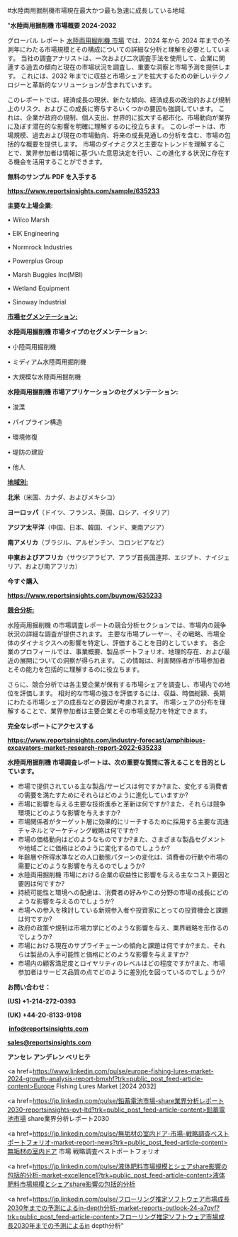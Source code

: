 #水陸両用掘削機市場現在最大かつ最も急速に成長している地域

"<strong>水陸両用掘削機 市場概要 2024-2032</strong>

グローバル レポート <a href=https://www.reportsinsights.com/sample/635233>水陸両用掘削機 市場</a> では、2024 年から 2024 年までの予測年にわたる市場規模とその構成についての詳細な分析と理解を必要としています。 当社の調査アナリストは、一次および二次調査手法を使用して、企業に関連する過去の傾向と現在の市場状況を調査し、重要な洞察と市場予測を提供します。 これには、2032 年までに収益と市場シェアを拡大​​するための新しいテクノロジーと革新的なソリューションが含まれています。

このレポートでは、経済成長の現状、新たな傾向、経済成長の政治的および規制上のリスク、およびこの成長に寄与するいくつかの要因も強調しています。 これは、企業が政府の規制、個人支出、世界的に拡大する都市化、市場動向が業界に及ぼす潜在的な影響を明確に理解するのに役立ちます。 このレポートは、市場規模、過去および現在の市場動向、将来の成長見通しの分析を含む、市場の包括的な概要を提供します。 市場のダイナミクスと主要なトレンドを理解することで、業界参加者は情報に基づいた意思決定を行い、この進化する状況に存在する機会を活用することができます。

<strong><b>無料のサンプル PDF を入手する</b></strong>

<a href=https://www.reportsinsights.com/sample/635233><strong><u>https://www.reportsinsights.com/sample/635233</u></strong></a>

<strong>主要な上場企業:</strong>

• Wilco Marsh

• EIK Engineering

• Normrock Industries

• Powerplus Group

• Marsh Buggies Inc(MBI)

• Wetland Equipment

• Sinoway Industrial

<strong><u>市場セグメンテーション</u></strong><strong><u>:</u></strong>

<strong>水陸両用掘削機 市場タイプのセグメンテーション:</strong>

• 小陸両用掘削機

• ミディアム水陸両用掘削機

• 大規模な水陸両用掘削機

<strong>水陸両用掘削機 市場アプリケーションのセグメンテーション:</strong>

• 浚渫

• パイプライン構造

• 環境修復

• 堤防の建設

• 他人

<strong><u>地域別</u></strong><strong><u>:</u></strong>

<strong>北米</strong>（米国、カナダ、およびメキシコ）

<strong>ヨーロッパ</strong>（ドイツ、フランス、英国、ロシア、イタリア）

<strong>アジア太平洋</strong>（中国、日本、韓国、インド、東南アジア）

<strong>南アメリカ</strong>（ブラジル、アルゼンチン、コロンビアなど）

<strong>中東およびアフリカ</strong>（サウジアラビア、アラブ首長国連邦、エジプト、ナイジェリア、および南アフリカ）

<strong>今すぐ購入</strong>

<a href=https://www.reportsinsights.com/buynow/635233><strong><u>https://www.reportsinsights.com/buynow/635233</u></strong></a>

<strong><u>競合分析:</u></strong>

水陸両用掘削機 の市場調査レポートの競合分析セクションでは、市場内の競争状況の詳細な調査が提供されます。 主要な市場プレーヤー、その戦略、市場全体のダイナミクスへの影響を特定し、評価することを目的としています。 各企業のプロフィールでは、事業概要、製品ポートフォリオ、地理的存在、および最近の展開についての洞察が得られます。 この情報は、利害関係者が市場参加者とその能力を包括的に理解するのに役立ちます。

さらに、競合分析では各主要企業が保有する市場シェアを調査し、市場内での地位を評価します。 相対的な市場の強さを評価するには、収益、時価総額、長期にわたる市場シェアの成長などの要因が考慮されます。 市場シェアの分布を理解することで、業界参加者は主要企業とその市場支配力を特定できます。

<strong>完全なレポートにアクセスする</strong>

<a href=https://www.reportsinsights.com/industry-forecast/amphibious-excavators-market-research-report-2022-635233><strong><u><b>https://www.reportsinsights.com/industry-forecast/amphibious-excavators-market-research-report-2022-635233</b></u></strong></a>

<strong><b>水陸両用掘削機 市場調査レポートは、次の重要な質問に答えることを目的としています。</b></strong>
<ul>
  <li>市場で提供されている主な製品/サービスは何ですか?また、変化する消費者の需要を満たすためにそれらはどのように進化していますか?</li>
  <li>市場に影響を与える主要な技術進歩と革新は何ですか?また、それらは競争環境にどのような影響を与えますか?</li>
  <li>市場関係者がターゲット層に効果的にリーチするために採用する主要な流通チャネルとマーケティング戦略は何ですか?</li>
  <li>市場の価格動向はどのようなものですか?また、さまざまな製品セグメントや地域ごとに価格はどのように変化するのでしょうか?</li>
  <li>年齢層や所得水準などの人口動態パターンの変化は、消費者の行動や市場の需要にどのような影響を与えるのでしょうか?</li>
  <li>水陸両用掘削機 市場における企業の収益性に影響を与える主なコスト要因と要因は何ですか?</li>
  <li>持続可能性と環境への配慮は、消費者の好みやこの分野の市場の成長にどのような影響を与えるのでしょうか?</li>
  <li>市場への参入を検討している新規参入者や投資家にとっての投資機会と課題は何ですか?</li>
  <li>政府の政策や規制は市場力学にどのような影響を与え、業界戦略を形作るのでしょうか?</li>
  <li>市場における現在のサプライチェーンの傾向と課題は何ですか?また、それらは製品の入手可能性と価格にどのような影響を与えますか?</li>
  <li>市場内の顧客満足度とロイヤリティのレベルはどの程度ですか?また、市場参加者はサービス品質の点でどのように差別化を図っているのでしょうか?</li>
</ul>
<strong>お問い合わせ：</strong>

<strong>(US) +1-214-272-0393</strong>

<strong>(UK) +44-20-8133-9198</strong>

<strong> </strong><a href=info@reportsinsights.com><strong><u>info@reportsinsights.com</u></strong></a>

<a href=sales@reportsinsights.com><strong><u>sales@reportsinsights.com</u></strong></a>

<strong>アンセレ アンデレン ベリヒテ</strong>

<a href=https://www.linkedin.com/pulse/europe-fishing-lures-market-2024-growth-analysis-report-bmxhf?trk=public_post_feed-article-content>Europe Fishing Lures Market [2024 2032]</a>

<a href=https://jp.linkedin.com/pulse/鉛蓄電池市場-share業界分析レポート2030-reportsinsights-pvt-ltd?trk=public_post_feed-article-content>鉛蓄電池市場 share業界分析レポート2030</a>

<a href=https://jp.linkedin.com/pulse/無垢材の室内ドア-市場-戦略調査ベストポートフォリオ-market-report-news?trk=public_post_feed-article-content>無垢材の室内ドア 市場 戦略調査ベストポートフォリオ</a>

<a href=https://jp.linkedin.com/pulse/液体肥料市場規模とシェアshare影響の包括的分析-market-excellence1?trk=public_post_feed-article-content>液体肥料市場規模とシェアshare影響の包括的分析</a>

<a href=https://jp.linkedin.com/pulse/フローリング推定ソフトウェア市場成長2030年までの予測によるin-depth分析-market-reports-outlook-24-a7qvf?trk=public_post_feed-article-content>フローリング推定ソフトウェア市場成長2030年までの予測によるin depth分析</a>"

